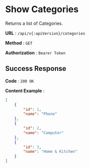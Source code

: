 
# Show Categories

Returns a list of Categories.

**URL** : `/api/v{:apiVersion}/categories`

**Method** : `GET`

**Authorization** : `Bearer Token`


## Success Response

**Code** : `200 OK`

**Content Example** :

```json
[
    {
        "id": 1,
        "name": "Phone"
    },
    {
        "id": 2,
        "name": "Computer"
    },
    {
        "id": 3,
        "name": "Home & Kitchen"
    }
]
```
